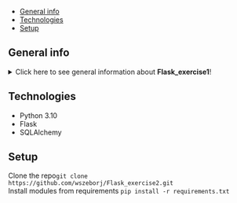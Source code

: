 * [General info](#general-info)
* [Technologies](#technologies)
* [Setup](#setup)


## General info

<details>
<summary>Click here to see general information about <b>Flask_exercise1</b>!</summary>
<b>Flask_exercise1</b> is a simple REST API application in Python that allows users to manage their
notes. Upon selecting the desired option and providing the necessary information, the program will 
send appropriately formatted HTTP requests to a Flask API to modify the note database. 
For simplicity, we assume that there is no authentication required for connecting to the API."
</details>

## Technologies

<ul>
<li>Python 3.10</li>
<li>Flask</li>
<li>SQLAlchemy</li>
</ul>

## Setup

Clone the repo```git clone https://github.com/wszeborj/Flask_exercise2.git```
<br/>
Install modules from requirements ```pip install -r requirements.txt```<br/>

